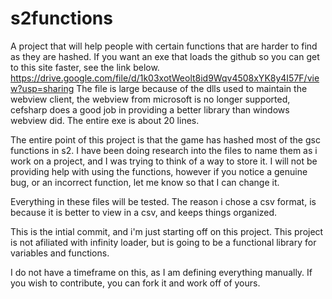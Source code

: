 # s2functions
 A project that will help people with certain functions that are harder to find as they are hashed.
 If you want an exe that loads the github so you can get to this site faster, see the link below.
 https://drive.google.com/file/d/1k03xotWeolt8id9Wqv4508xYK8y4I57F/view?usp=sharing
 The file is large because of the dlls used to maintain the webview client, the webview from microsoft is no longer supported, cefsharp does a good job in providing a better library than windows webview did. The entire exe is about 20 lines.

The entire point of this project is that the game has hashed most of the gsc functions in s2.
I have been doing research into the files to name them as i work on a project, and I was trying to think of a way to store it.
I will not be providing help with using the functions, however if you notice a genuine bug, or an incorrect function, let me know so that I can change it.

Everything in these files will be tested. The reason i chose a csv format, is because it is better to view in a csv, and keeps things organized.

This is the intial commit, and i'm just starting off on this project.
This project is not afiliated with infinity loader, but is going to be a functional library for variables and functions.

I do not have a timeframe on this, as I am defining everything manually. If you wish to contribute, you can fork it and work off of yours.
